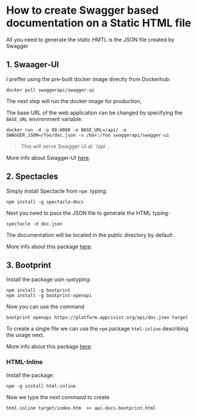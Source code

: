 # How to create Swagger based documentation on a Static HTML file

All you need to generate the static HMTL is the JSON file created by Swagger


## 1. Swaager-UI

I preffer using the pre-built docker image directly from Dockerhub:

```
docker pull swaggerapi/swagger-ui
```

The next step will run the docker image for production,

The base URL of the web application can be changed by specifying the `BASE_URL` environment variable:

```
docker run -d -p 80:8080 -e BASE_URL=/api/ -e SWAGGER_JSON=/foo/doc.json -v /bar:/foo swaggerapi/swagger-ui
```

> This will serve Swagger UI at ´/api´ . 

More info about Swagger-UI [here](https://github.com/swagger-api/swagger-ui).

## 2. Spectacles

Simply install Spectacle from `npm`  typing:

``` 
npm install -g spectacle-docs
```

Next you need to pass the JSON file to generate the HTML typing:

```
spectacle -d doc.json
```

The documentation will be located in the public directory by default.

More info about this package [here](https://github.com/sourcey/spectacle).


## 3. Bootprint

Install the package usin `npm`typing:

```
npm install -g bootprint
npm install -g bootprint-openapi
```

Now you can use the command 

```
bootprint openapi https://platform.appcivist.org/api/doc.json target
```

To create a single file we can use the `npm` package `html-inline` describing the usage next.



More info about this package [here](https://www.npmjs.com/package/bootprint-swagger).

### HTML-Inline

Install the package:

```
npm -g install html-inline
```

Now we type the next command to create

```
html-inline target/index.htm  >> api-docs-bootprint.html
```
